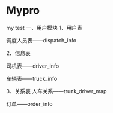 # Mypro
my test
一、用户模块
1、用户表

调度人员表——dispatch_info

2、信息表

司机表——driver_info

车辆表——truck_info

3、关系表
人车关系——trunk_driver_map

订单——order_info

